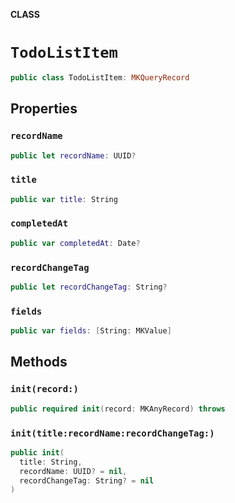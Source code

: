 **CLASS**

# `TodoListItem`

```swift
public class TodoListItem: MKQueryRecord
```

## Properties
### `recordName`

```swift
public let recordName: UUID?
```

### `title`

```swift
public var title: String
```

### `completedAt`

```swift
public var completedAt: Date?
```

### `recordChangeTag`

```swift
public let recordChangeTag: String?
```

### `fields`

```swift
public var fields: [String: MKValue]
```

## Methods
### `init(record:)`

```swift
public required init(record: MKAnyRecord) throws
```

### `init(title:recordName:recordChangeTag:)`

```swift
public init(
  title: String,
  recordName: UUID? = nil,
  recordChangeTag: String? = nil
)
```
